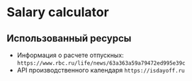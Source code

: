 # Salary calculator

## Использованный ресурсы
* Информация о расчете отпускных:
``https://www.rbc.ru/life/news/63a363a59a79472ed995e39c ``
* API производственного календаря
``https://isdayoff.ru``
